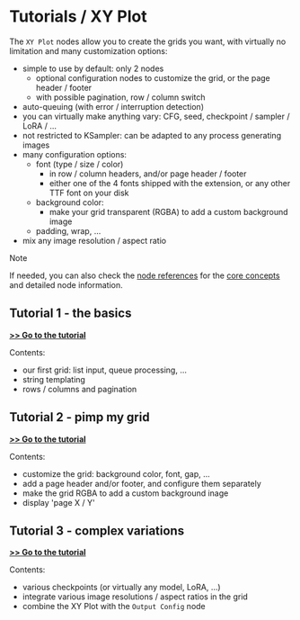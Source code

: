 # Tutorials / XY Plot

The `XY Plot` nodes allow you to create the grids you want, with virtually no limitation and many customization options:

- simple to use by default: only 2 nodes
  - optional configuration nodes to customize the grid, or the page header / footer
  - with possible pagination, row / column switch
- auto-queuing (with error / interruption detection)
- you can virtually make anything vary: CFG, seed, checkpoint / sampler / LoRA / ...
- not restricted to KSampler: can be adapted to any process generating images
- many configuration options:
  - font (type / size / color)
    - in row / column headers, and/or page header / footer
    - either one of the 4 fonts shipped with the extension, or any other TTF font on your disk
  - background color:
    - make your grid transparent (RGBA) to add a custom background image
  - padding, wrap, ...
- mix any image resolution / aspect ratio

> [!NOTE]
> If needed, you can also check the [node references](../../node%20reference/xy%20plot/) for the [core concepts](../../node%20reference/xy%20plot/0%20-%20core%20concepts.md) and detailed node information.

## Tutorial 1 - the basics

**[>> Go to the tutorial](./1%20-%20the%20basics/)**

Contents:

- our first grid: list input, queue processing, ...
- string templating
- rows / columns and pagination

## Tutorial 2 - pimp my grid

**[>> Go to the tutorial](./2%20-%20pimp%20my%20grid/)**

Contents:

- customize the grid: background color, font, gap, ...
- add a page header and/or footer, and configure them separately
- make the grid RGBA to add a custom background inage
- display 'page X / Y'

## Tutorial 3 - complex variations

**[>> Go to the tutorial](./3%20-%20complex%20variations/)**

Contents:

- various checkpoints (or virtually any model, LoRA, ...)
- integrate various image resolutions / aspect ratios in the grid
- combine the XY Plot with the `Output Config` node

